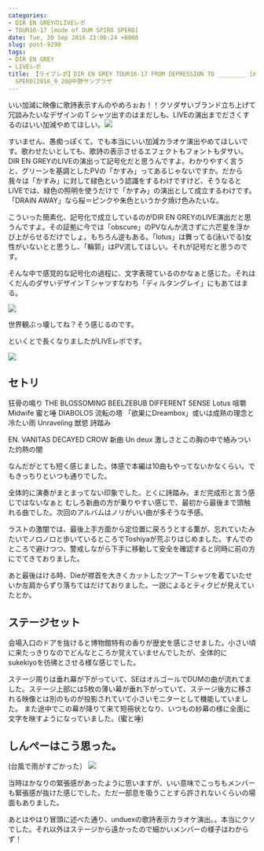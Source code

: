 ```yaml
---
categories:
- DIR EN GREYのLIVEレポ
- TOUR16-17 [mode of DUM SPIRO SPERO]
date: Tue, 20 Sep 2016 23:06:24 +0000
slug: post-9290
tags:
- DIR EN GREY
- LIVEレポ
title: 【ライブレポ】DIR EN GREY TOUR16-17 FROM DEPRESSION TO ________ [mode of DUM SPIRO
  SPERO]2016_9_20@中野サンプラザ
---
```


いい加減に映像に歌詩表示すんのやめろぉお！！クソダサいブランド立ち上げて冗談みたいなデザインのＴシャツ出すのはまだしも、LIVEの演出までださくするのはいい加減やめてほしい。<!--more-->![](images/IIMG_3838.jpg)

すいません、愚痴っぽくて。でも本当にいい加減カラオケ演出やめてほしいです。歌わせたいとしても、歌詩の表示させるエフェクトもフォントもダサい。DIR EN GREYのLIVEの演出って記号化だと思うんですよ。わかりやすく言うと、グリーンを基調としたPVの「かすみ」ってあるじゃないですか。だから我々は「かすみ」に対して緑色という認識をするわけですけど、そうなるとLIVEでは、緑色の照明を使うだけで「かすみ」の演出として成立するわけです。「DRAIN AWAY」なら桜＝ピンクや朱色というか夕焼け色みたいな。

こういった簡素化、記号化で成立しているのがDIR EN GREYのLIVE演出だと思うんですよ。その証拠に今では「obscure」のPVなんか流さずに六芒星を浮かび上がらせるだけでしょ。もちろん逆もある。「lotus」は舞ってる(泳いでる)女性がいないとと思うし、「輪郭」はPV流してほしい。それが記号だと思うのです。

そんな中で感覚的な記号化の過程に、文字表現ているのかなぁと感じた。それはくだんのダサいデザインＴシャツすなわち「ディルタングレイ」にもあてはまる。

![](images/IIMG_3846.jpg)

世界観ぶっ壊してね？そう感じるのです。

といくとで長くなりましたがLIVEレポです。

![](images/I20160920.jpg)

<h2>セトリ</h2>

狂骨の鳴り
THE BLOSSOMING BEELZEBUB
DIFFERENT SENSE
Lotus
咀嚼
Midwife
蜜と唾
DIABOLOS
流転の塔
「欲巣にDreambox」或いは成熟の理念と冷たい雨
Unraveling
獣慾
詩踏み

EN.
VANITAS
DECAYED CROW
新曲
Un deux
激しさとこの胸の中で絡みついた灼熱の闇

なんだがとても短く感じました。体感で本編は10曲もやってないかなくらい。でもきっちりといつも通りでした。

全体的に演奏がまとまってない印象でした。とくに詩踏み。まだ完成形と言う感じではないなぁと
むしろ新曲の方が乗りやすい感じで、最初から最後まで頭触れる曲でした。次回のアルバムはノリがいい曲が多そうな予感。

ラストの激闇では、最後上手方面から定位置に戻ろうとする薫が、忘れていたみたいでノロノロと歩いているところでToshiyaが荒ぶりはじめました。すんでのところで避けつつ、警戒しながら下手に移動して安全を確認すると同時に前の方にでてきておりました。

あと最後はける時、Dieが襟首を大きくカットしたツアーＴシャツを着ていたせいか左肩からずり落ちてはだけておりました。一説によるとティクビが見えていたとか。

<h2>ステージセット</h2>



会場入口のドアを抜けると博物館特有の香りが歴史を感じさせました。小さい頃に来たっきりなのでどんなところか覚えていませんでしたが、全体的にsukekiyoを彷彿とさせる様な感じでした。

ステージ周りは垂れ幕が下がっていて、SEはオルゴールでDUMの曲が流れてました。ステージ上部には5枚の薄い幕が垂れ下がっていて、ステージ後方に移される映像とは別のものが投影されていて小さいモニターとして機能していました。
また途中でこの幕が降りて来て短冊状となり、いつもの紗幕の様に全面に文字を映すようになっていました。(蜜と唾)

<h2>しんぺーはこう思った。</h2>

(台風で雨がすごかった）
![](images/IIMG_3833-1.jpg)

当時はかなりの緊張感があったように思いますが、いい意味でこっちもメンバーも緊張感が抜けた感じでした。ただ一部息を吸うことすら許されないくらいの場面もありました。

あとはやはり冒頭に述べた通り、unduexの歌詩表示カラオケ演出。。本当にクソでした。それ以外はステージから遠かったので細かいメンバーの様子はわからず！